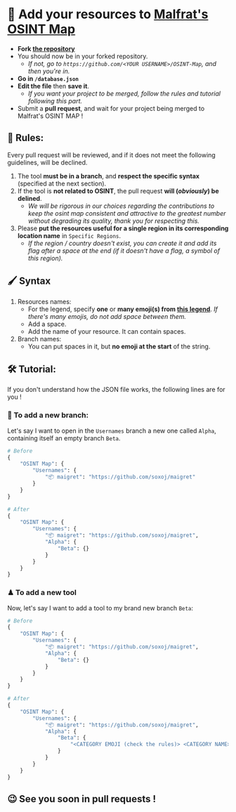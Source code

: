# 🧩 Add your resources to [Malfrat's OSINT Map](https://map.malfrats.industries)
- **Fork [the repository](https://github.com/Malfrats/OSINT-Map)**
- You should now be in your forked repository.
  - _If not, go to `https://github.com/<YOUR USERNAME>/OSINT-Map`, and then you're in._
- **Go in `/database.json`**
- **Edit the file** then **save it**.
  - _If you want your project to be merged, follow the rules and tutorial following this part._
- Submit a **pull request**, and wait for your project being merged to Malfrat's OSINT MAP !
## 📏 Rules:
Every pull request will be reviewed, and if it does not meet the following guidelines, will be declined.
1. The tool **must be in a branch**, and **respect the specific syntax** (specified at the next section).
2. If the tool is **not related to OSINT**, the pull request **will (_obviously_) be delined**.
    - _We will be rigorous in our choices regarding the contributions to keep the osint map consistent and attractive to the greatest number without degrading its quality, thank you for respecting this._
3. Please **put the resources useful for a single region in its corresponding location name** in `Specific Regions`.
    - _If the region / country doesn't exist, you can create it and add its flag after a space at the end (if it doesn't have a flag, a symbol of this region)._
## 🖌 Syntax
1. Resources names:
    - For the legend, specify **one** or **many emoji(s) from [this legend](https://github.com/Malfrats/OSINT-Map#-legend)**. _If there's many emojis, do not add space between them._
    - Add a space.
    - Add the name of your resource. It can contain spaces.
2. Branch names:
    - You can put spaces in it, but **no emoji at the start** of the string.
## 🛠 Tutorial:
If you don't understand how the JSON file works, the following lines are for you !
### 📂 To add a new branch:
Let's say I want to open in the `Usernames` branch a new one called `Alpha`, containing itself an empty branch `Beta`.
```python
# Before
{
    "OSINT Map": {
        "Usernames": {
            "📦 maigret": "https://github.com/soxoj/maigret"
        }
    }
}

# After
{
    "OSINT Map": {
        "Usernames": {
            "📦 maigret": "https://github.com/soxoj/maigret",
            "Alpha": {
                "Beta": {}
            }
        }
    }
}
```
### ♟ To add a new tool
Now, let's say I want to add a tool to my brand new branch `Beta`:
```python
# Before
{
    "OSINT Map": {
        "Usernames": {
            "📦 maigret": "https://github.com/soxoj/maigret",
            "Alpha": {
                "Beta": {}
            }
        }
    }
}

# After
{
    "OSINT Map": {
        "Usernames": {
            "📦 maigret": "https://github.com/soxoj/maigret",
            "Alpha": {
                "Beta": {
                    "<CATEGORY EMOJI (check the rules)> <CATEGORY NAME>": "url://to.my.awesome/tool"
                }
            }
        }
    }
}
```
## 😉 See you soon in pull requests !
